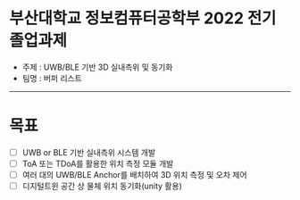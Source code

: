 # 부산대학교 정보컴퓨터공학부 2022 전기 졸업과제
* 주제 : UWB/BLE 기반 3D 실내측위 및 동기화
* 팀명 : 버퍼 리스트
---
# 목표
- [ ] UWB or BLE 기반 실내측위 시스템 개발
- [ ] ToA 또는 TDoA를 활용한 위치 측정 모듈 개발
- [ ] 여러 대의 UWB/BLE Anchor를 배치하여 3D 위치 측정 및 오차 제어
- [ ] 디지털트윈 공간 상 물체 위치 동기화(unity 활용)